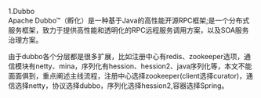 1.Dubbo  
Apache Dubbo™（孵化）是一种基于Java的高性能开源RPC框架;是一个分布式服务框架，致力于提供高性能和透明化的RPC远程服务调用方案，以及SOA服务治理方案。

由于dubbo各个分层都是很多扩展，比如注册中心有redis、zookeeper选项，通信模块有netty、mina，序列化有hession、hession2、java序列化等，本文不能面面俱到，重点阐述主线流程，注册中心选择zookeeper(client选择curator)，通信选择netty，协议选择dubbo，序列化选择hession2,容器选择Spring。

